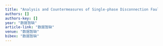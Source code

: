 ```yaml
---
title: "Analysis and Countermeasures of Single-phase Disconnection Fault in Low Resistance Grounding System"
authors: []
authors-key: []
year: "数据暂缺"
article-link: "数据暂缺"
venue: "数据暂缺"
bibex: "数据暂缺"
---
```

